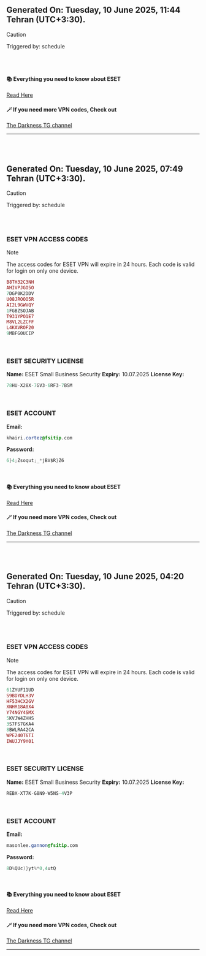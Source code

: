 ## Generated On: Tuesday, 10 June 2025, 11:44 Tehran (UTC+3:30).

> [!CAUTION]
> Triggered by: schedule

<br><br>

#### 📚 Everything you need to know about ESET

[Read Here](https://t.me/F_NiREvil/2113)

#### 🪄 If you need more VPN codes, Check out

[The Darkness TG channel](https://t.me/Eset_key_trial)

---

<br><br>

## Generated On: Tuesday, 10 June 2025, 07:49 Tehran (UTC+3:30).

> [!CAUTION]
> Triggered by: schedule

<br><br>

### ESET VPN ACCESS CODES

> [!NOTE]
> The access codes for ESET VPN will expire in 24 hours.
> Each code is valid for login on only one device.

```ruby
B8TH32C3NH
AHIVPJGO5O
7DGP0K2DDV
U08JROOO5R
AI2L9GWVQY
1FGBZSOJAB
T931YPO1E7
M8VL2LZCFF
L4KAVROF20
9MBFG0UCIP
```

<br>

### ESET SECURITY LICENSE

**Name:** ESET Small Business Security
**Expiry:** 10.07.2025
**License Key:**

```POV-Ray SDL
78HU-X28X-7GV3-6RF3-7BSM
```

<br>

### ESET ACCOUNT

**Email:**

```CSS
khairi.cortez@fsitip.com
```

**Password:**

```POV-Ray SDL
6}4;Zsoqut;_*jBV$R}Z6
```

<br>

#### 📚 Everything you need to know about ESET

[Read Here](https://t.me/F_NiREvil/2113)

#### 🪄 If you need more VPN codes, Check out

[The Darkness TG channel](https://t.me/Eset_key_trial)

---

<br><br>

## Generated On: Tuesday, 10 June 2025, 04:20 Tehran (UTC+3:30).

> [!CAUTION]
> Triggered by: schedule

<br><br>

### ESET VPN ACCESS CODES

> [!NOTE]
> The access codes for ESET VPN will expire in 24 hours.
> Each code is valid for login on only one device.

```ruby
61ZYUF11UD
S9BDYDLH3V
HF53HCX2GV
XNHR18A0X4
Y74NGY4SMX
5KVJW4ZHHS
3S7FS7GKA4
8BWLRA42CA
WPE240T6TI
IWUJJY9Y01
```

<br>

### ESET SECURITY LICENSE

**Name:** ESET Small Business Security
**Expiry:** 10.07.2025
**License Key:**

```POV-Ray SDL
REBX-XT7K-G8N9-W5NS-4V3P
```

<br>

### ESET ACCOUNT

**Email:**

```CSS
masonlee.gannon@fsitip.com
```

**Password:**

```POV-Ray SDL
8D%QUc)}yt%*0,4utQ
```

<br>

#### 📚 Everything you need to know about ESET

[Read Here](https://t.me/F_NiREvil/2113)

#### 🪄 If you need more VPN codes, Check out

[The Darkness TG channel](https://t.me/Eset_key_trial)

---

<br><br>

